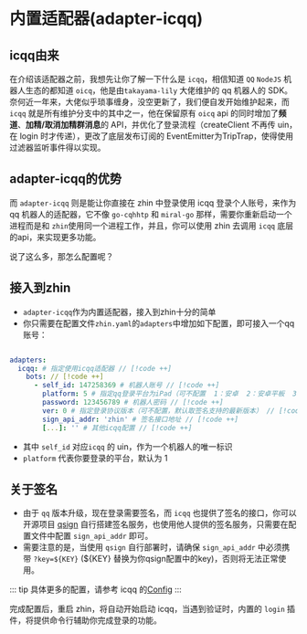 # 内置适配器(adapter-icqq)

## icqq由来

在介绍该适配器之前，我想先让你了解一下什么是 `icqq`，相信知道 `QQ` `NodeJS` 机器人生态的都知道 `oicq`，他是由`takayama-lily` 大佬维护的 qq 机器人的 SDK。奈何近一年来，大佬似乎琐事缠身，没空更新了，我们便自发开始维护起来，而 `icqq` 就是所有维护分支中的其中之一，他在保留原有 `oicq` api 的同时增加了**频道**、**加精/取消加精群消息**的 API，并优化了登录流程（createClient 不再传 uin，在 login 时才传递），更改了底层发布订阅的 EventEmitter为TripTrap，使得使用过滤器监听事件得以实现。

## adapter-icqq的优势

而 `adapter-icqq` 则是能让你直接在 zhin 中登录使用 icqq 登录个人账号，来作为 qq 机器人的适配器，它不像 `go-cqhhtp` 和 `miral-go` 那样，需要你重新启动一个进程而是和 `zhin`使用同一个进程工作，并且，你可以使用 zhin 去调用 `icqq` 底层的api，来实现更多功能。

说了这么多，那怎么配置呢？

## 接入到zhin

- `adapter-icqq`作为内置适配器，接入到zhin十分的简单
- 你只需要在配置文件`zhin.yaml`的`adapters`中增加如下配置，即可接入一个qq账号：

```yaml

adapters:
  icqq: # 指定使用icqq适配器 // [!code ++]
    bots: // [!code ++]
      - self_id: 147258369 # 机器人账号 // [!code ++]
        platform: 5 # 指定qq登录平台为iPad（可不配置  1：安卓  2：安卓平板  3：手表  4：苹果电脑  5：苹果平板） // [!code ++]
        password: 123456789 # 机器人密码 // [!code ++]
        ver: 0 # 指定登录协议版本（可不配置，默认取签名支持的最新版本） // [!code ++]
        sign_api_addr: 'zhin' # 签名接口地址 // [!code ++]
        [...]: '' # 其他icqq配置 // [!code ++]
```

- 其中 `self_id` 对应`icqq` 的 uin，作为一个机器人的唯一标识
- `platform` 代表你要登录的平台，默认为 1
## 关于签名

- 由于 `qq` 版本升级，现在登录需要签名，而 `icqq` 也提供了签名的接口，你可以 开源项目 [qsign](https://github.com/fuqiuluo/unidbg-fetch-qsign) 自行搭建签名服务，也使用他人提供的签名服务，只需要在配置文件中配置 `sign_api_addr` 即可。
- 需要注意的是，当使用 `qsign` 自行部署时，请确保 `sign_api_addr` 中必须携带 `?key=${KEY}` (${KEY} 替换为你qsign配置中的key)，否则将无法正常使用。

::: tip
具体更多的配置，请参考 icqq 的[Config](https://icqqjs.github.io/icqq/interfaces/Config.html)
:::

完成配置后，重启 zhin，将自动开始启动 icqq，当遇到验证时，内置的 `login` 插件，将提供命令行辅助你完成登录的功能。
